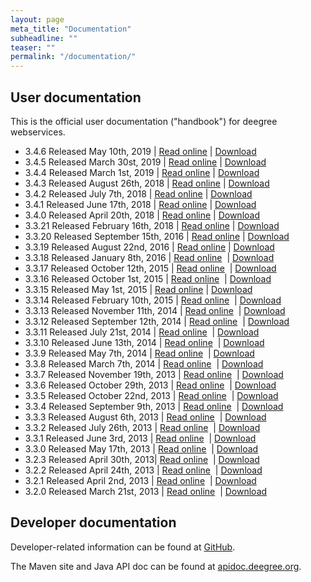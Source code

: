 ```yaml
---
layout: page
meta_title: "Documentation"
subheadline: ""
teaser: ""
permalink: "/documentation/"
---
```


## User documentation

This is the official user documentation ("handbook") for deegree webservices.

  * 3.4.6 Released May 10th, 2019 &#124;&nbsp;[Read online](http://download.deegree.org/documentation/3.4.6/html/) &#124; [Download](http://repo.deegree.org/content/repositories/public/org/deegree/deegree-webservices-handbook/3.4.6/deegree-webservices-handbook-3.4.6.zip) 
  * 3.4.5 Released March 30st, 2019 &#124;&nbsp;[Read online](http://download.deegree.org/documentation/3.4.5/html/) &#124; [Download](http://repo.deegree.org/content/repositories/public/org/deegree/deegree-webservices-handbook/3.4.5/deegree-webservices-handbook-3.4.5.zip)
  * 3.4.4 Released March 1st, 2019 &#124;&nbsp;[Read online](http://download.deegree.org/documentation/3.4.4/html/) &#124; [Download](http://repo.deegree.org/content/repositories/public/org/deegree/deegree-webservices-handbook/3.4.4/deegree-webservices-handbook-3.4.4.zip)
  * 3.4.3 Released August 26th, 2018 &#124;&nbsp;[Read online](http://download.deegree.org/documentation/3.4.3/html/) &#124; [Download](http://repo.deegree.org/content/repositories/public/org/deegree/deegree-webservices-handbook/3.4.3/deegree-webservices-handbook-3.4.3.zip)
  * 3.4.2 Released July 7th, 2018 &#124;&nbsp;[Read online](http://download.deegree.org/documentation/3.4.2/html/) &#124; [Download](http://repo.deegree.org/content/repositories/public/org/deegree/deegree-webservices-handbook/3.4.2/deegree-webservices-handbook-3.4.2.zip) <br>
  * 3.4.1 Released June 17th, 2018 &#124;&nbsp;[Read online](http://download.deegree.org/documentation/3.4.1/html/) &#124; [Download](http://repo.deegree.org/content/repositories/public/org/deegree/deegree-webservices-handbook/3.4.1/deegree-webservices-handbook-3.4.1.zip)
  * 3.4.0 Released April 20th, 2018 &#124;&nbsp;[Read online](http://download.deegree.org/documentation/3.4.0/html/) &#124; [Download](http://repo.deegree.org/content/repositories/public/org/deegree/deegree-webservices-handbook/3.4.0/deegree-webservices-handbook-3.4.0.zip)
  * 3.3.21 Released February 16th, 2018 &#124; [Read online](http://download.deegree.org/documentation/3.3.21/html) &#124; [Download](http://repo.deegree.org/content/repositories/public/org/deegree/deegree-webservices-handbook/3.3.21/deegree-webservices-handbook-3.3.21.zip)
  * 3.3.20 Released September 15th, 2016 &#124; [Read online](http://download.deegree.org/documentation/3.3.20/html) &#124; [Download](http://repo.deegree.org/content/repositories/public/org/deegree/deegree-webservices-handbook/3.3.20/deegree-webservices-handbook-3.3.20.zip)
  * 3.3.19 Released August 22nd, 2016 &#124; [Read online](http://download.deegree.org/documentation/3.3.19/html) &#124; [Download](http://repo.deegree.org/content/repositories/public/org/deegree/deegree-webservices-handbook/3.3.19/deegree-webservices-handbook-3.3.19.zip)
  * 3.3.18 Released January 8th, 2016 &#124; [Read online](http://download.deegree.org/documentation/3.3.18/html) &nbsp;&#124; [Download](http://repo.deegree.org/content/repositories/public/org/deegree/deegree-webservices-handbook/3.3.18/deegree-webservices-handbook-3.3.18.zip)
  * 3.3.17 Released October 12th, 2015 &#124;&nbsp;[Read online](http://download.deegree.org/documentation/3.3.17/html) &nbsp;&#124;&nbsp;[Download](http://repo.deegree.org/content/repositories/public/org/deegree/deegree-webservices-handbook/3.3.17/deegree-webservices-handbook-3.3.17.zip)
  * 3.3.16 Released October 1st, 2015 &#124;&nbsp;[Read online](http://download.deegree.org/documentation/3.3.16/html) &nbsp;&#124;&nbsp;[Download](http://repo.deegree.org/content/repositories/public/org/deegree/deegree-webservices-handbook/3.3.16/deegree-webservices-handbook-3.3.16.zip)
  * 3.3.15 Released May 1st, 2015 &#124; [Read online](http://download.deegree.org/documentation/3.3.15/html) &#124; [Download](http://repo.deegree.org/content/repositories/public/org/deegree/deegree-webservices-handbook/3.3.15/deegree-webservices-handbook-3.3.15.zip)
  * 3.3.14 Released February 10th, 2015&nbsp;&#124;&nbsp;[Read online](http://download.deegree.org/documentation/3.3.14/html) &nbsp;&#124;&nbsp;[Download](http://repo.deegree.org/content/repositories/public/org/deegree/deegree-webservices-handbook/3.3.14/deegree-webservices-handbook-3.3.14.zip)
  * 3.3.13 Released November 11th, 2014&nbsp;&#124;&nbsp;[Read online](http://download.deegree.org/documentation/3.3.13/html) &nbsp;&#124;&nbsp;[Download](http://repo.deegree.org/content/repositories/public/org/deegree/deegree-webservices-handbook/3.3.13/deegree-webservices-handbook-3.3.13.zip)
  * 3.3.12 Released September 12th, 2014&nbsp;&#124;&nbsp;[Read online](http://download.deegree.org/documentation/3.3.12/html) &nbsp;&#124;&nbsp;[Download](http://repo.deegree.org/content/repositories/public/org/deegree/deegree-webservices-handbook/3.3.12/deegree-webservices-handbook-3.3.12.zip)
  * 3.3.11 Released July 21st, 2014&nbsp;&#124;&nbsp;[Read online](http://download.deegree.org/documentation/3.3.11/html) &nbsp;&#124;&nbsp;[Download](http://repo.deegree.org/content/repositories/public/org/deegree/deegree-webservices-handbook/3.3.11/deegree-webservices-handbook-3.3.11.zip)
  * 3.3.10 Released June 13th, 2014&nbsp;&#124;&nbsp;[Read online](http://download.deegree.org/documentation/3.3.10/html) &nbsp;&#124;&nbsp;[Download](http://repo.deegree.org/content/repositories/public/org/deegree/deegree-webservices-handbook/3.3.10/deegree-webservices-handbook-3.3.10.zip)
  * 3.3.9 Released May 7th, 2014 &#124;&nbsp;[Read online](http://download.deegree.org/documentation/3.3.9/html) &nbsp;&#124; [Download](http://repo.deegree.org/content/repositories/public/org/deegree/deegree-webservices-handbook/3.3.9/deegree-webservices-handbook-3.3.9.zip)
  * 3.3.8 Released March 7th, 2014&nbsp;&#124;&nbsp;[Read online](http://download.deegree.org/documentation/3.3.8/html) &nbsp;&#124;&nbsp;[Download](http://repo.deegree.org/content/repositories/public/org/deegree/deegree-webservices-handbook/3.3.8/deegree-webservices-handbook-3.3.8.zip)
  * 3.3.7 Released November 19th, 2013&nbsp;&#124;&nbsp;[Read online](http://download.deegree.org/documentation/3.3.7/html) &nbsp;&#124;&nbsp;[Download](http://repo.deegree.org/content/repositories/public/org/deegree/deegree-webservices-handbook/3.3.7/deegree-webservices-handbook-3.3.7.zip)
  * 3.3.6 Released October 29th, 2013&nbsp;&#124;&nbsp;[Read online](http://download.deegree.org/documentation/3.3.6/html) &nbsp;&#124;&nbsp;[Download](http://repo.deegree.org/content/repositories/public/org/deegree/deegree-webservices-handbook/3.3.6/deegree-webservices-handbook-3.3.6.zip)
  * 3.3.5 Released October 22nd, 2013&nbsp;&#124;&nbsp;[Read online](http://download.deegree.org/documentation/3.3.5/html) &nbsp;&#124;&nbsp;[Download](http://repo.deegree.org/content/repositories/public/org/deegree/deegree-webservices-handbook/3.3.5/deegree-webservices-handbook-3.3.5.zip)
  * 3.3.4 Released September 9th, 2013&nbsp;&#124;&nbsp;[Read online](http://download.deegree.org/documentation/3.3.4/html) &nbsp;&#124;&nbsp;[Download](http://repo.deegree.org/content/repositories/public/org/deegree/deegree-webservices-handbook/3.3.4/deegree-webservices-handbook-3.3.4.zip)
  * 3.3.3 Released August 6th, 2013&nbsp;&#124;&nbsp;[Read online](http://download.deegree.org/documentation/3.3.3/html) &nbsp;&#124;&nbsp;[Download](http://repo.deegree.org/content/repositories/public/org/deegree/deegree-webservices-handbook/3.3.3/deegree-webservices-handbook-3.3.3.zip)
  * 3.3.2 Released July 26th, 2013&nbsp;&#124;&nbsp;[Read online](http://download.deegree.org/documentation/3.3.2/html) &nbsp;&#124;&nbsp;[Download](http://repo.deegree.org/content/repositories/public/org/deegree/deegree-webservices-handbook/3.3.2/deegree-webservices-handbook-3.3.2.zip)
  * 3.3.1 Released June 3rd, 2013&nbsp;&#124;&nbsp;[Read online](http://download.deegree.org/documentation/3.3.1/html) &nbsp;&#124;&nbsp;[Download](http://repo.deegree.org/content/repositories/public/org/deegree/deegree-webservices-handbook/3.3.1/deegree-webservices-handbook-3.3.1.zip)
  * 3.3.0 Released May 17th, 2013&nbsp;&#124;&nbsp;[Read online](http://download.deegree.org/documentation/3.3.0/html) &nbsp;&#124;&nbsp;[Download](http://repo.deegree.org/content/repositories/public/org/deegree/deegree-webservices-handbook/3.3.0/deegree-webservices-handbook-3.3.0.zip)
  * 3.2.3 Released April 30th, 2013&#124;&nbsp;[Read online](http://download.deegree.org/documentation/3.2.3/html) &nbsp;&#124;&nbsp;[Download](http://repo.deegree.org/content/repositories/public/org/deegree/deegree-webservices-handbook/3.2.3/deegree-webservices-handbook-3.2.3.zip)
  * 3.2.2 Released April 24th, 2013&nbsp;&#124;&nbsp;[Read online](http://download.deegree.org/documentation/3.3.2/html) &nbsp;&#124;&nbsp;[Download](http://repo.deegree.org/content/repositories/public/org/deegree/deegree-webservices-handbook/3.2.2/deegree-webservices-handbook-3.2.2.zip)
  * 3.2.1 Released April 2nd, 2013&nbsp;&#124;&nbsp;[Read online](http://download.deegree.org/documentation/3.2.1/html) &nbsp;&#124;&nbsp;[Download](http://repo.deegree.org/content/repositories/public/org/deegree/deegree-webservices-handbook/3.2.1/deegree-webservices-handbook-3.2.1.zip)
  * 3.2.0 Released March 21st, 2013&nbsp;&#124;&nbsp;[Read online](http://download.deegree.org/documentation/3.2.0/html) &nbsp;&#124;&nbsp;[Download](http://repo.deegree.org/content/repositories/public/org/deegree/deegree-webservices-handbook/3.2.0/deegree-webservices-handbook-3.2.0.zip)


## Developer documentation

Developer-related information can be found at [GitHub](https://github.com/deegree/deegree3/wiki).

The Maven site and Java API doc can be found at [apidoc.deegree.org](http://apidoc.deegree.org/).